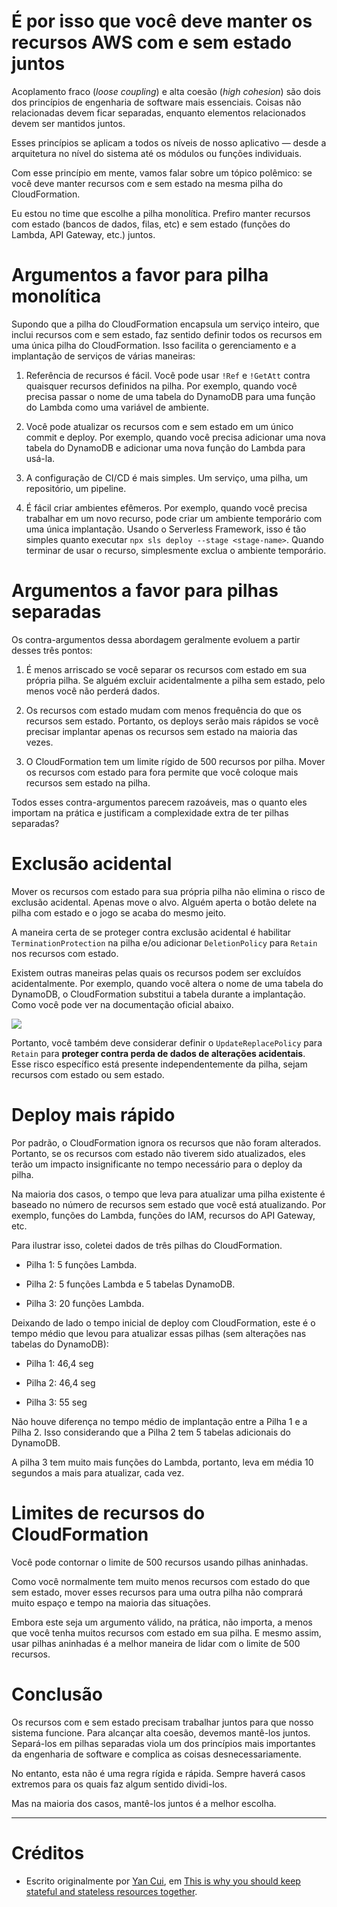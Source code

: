 # É por isso que você deve manter os recursos AWS com e sem estado juntos

Acoplamento fraco (_loose coupling_) e alta coesão (_high cohesion_) são dois dos princípios de engenharia de software mais essenciais. Coisas não relacionadas devem ficar separadas, enquanto elementos relacionados devem ser mantidos juntos.

Esses princípios se aplicam a todos os níveis de nosso aplicativo — desde a arquitetura no nível do sistema até os módulos ou funções individuais.

Com esse princípio em mente, vamos falar sobre um tópico polêmico: se você deve manter recursos com e sem estado na mesma pilha do CloudFormation.

Eu estou no time que escolhe a pilha monolítica. Prefiro manter recursos com estado (bancos de dados, filas, etc) e sem estado (funções do Lambda, API Gateway, etc.) juntos.

# Argumentos a favor para pilha monolítica

Supondo que a pilha do CloudFormation encapsula um serviço inteiro, que inclui recursos com e sem estado, faz sentido definir todos os recursos em uma única pilha do CloudFormation. Isso facilita o gerenciamento e a implantação de serviços de várias maneiras:

1. Referência de recursos é fácil. Você pode usar `!Ref` e `!GetAtt` contra quaisquer recursos definidos na pilha. Por exemplo, quando você precisa passar o nome de uma tabela do DynamoDB para uma função do Lambda como uma variável de ambiente.

2. Você pode atualizar os recursos com e sem estado em um único commit e deploy. Por exemplo, quando você precisa adicionar uma nova tabela do DynamoDB e adicionar uma nova função do Lambda para usá-la.

3. A configuração de CI/CD é mais simples. Um serviço, uma pilha, um repositório, um pipeline.

4. É fácil criar ambientes efêmeros. Por exemplo, quando você precisa trabalhar em um novo recurso, pode criar um ambiente temporário com uma única implantação. Usando o Serverless Framework, isso é tão simples quanto executar `npx sls deploy --stage <stage-name>`. Quando terminar de usar o recurso, simplesmente exclua o ambiente temporário.

# Argumentos a favor para pilhas separadas

Os contra-argumentos dessa abordagem geralmente evoluem a partir desses três pontos:

1. É menos arriscado se você separar os recursos com estado em sua própria pilha. Se alguém excluir acidentalmente a pilha sem estado, pelo menos você não perderá dados.

2. Os recursos com estado mudam com menos frequência do que os recursos sem estado. Portanto, os deploys serão mais rápidos se você precisar implantar apenas os recursos sem estado na maioria das vezes.

3. O CloudFormation tem um limite rígido de 500 recursos por pilha. Mover os recursos com estado para fora permite que você coloque mais recursos sem estado na pilha.

Todos esses contra-argumentos parecem razoáveis, mas o quanto eles importam na prática e justificam a complexidade extra de ter pilhas separadas?

# Exclusão acidental

Mover os recursos com estado para sua própria pilha não elimina o risco de exclusão acidental. Apenas move o alvo. Alguém aperta o botão delete na pilha com estado e o jogo se acaba do mesmo jeito.

A maneira certa de se proteger contra exclusão acidental é habilitar `TerminationProtection` na pilha e/ou adicionar `DeletionPolicy` para `Retain` nos recursos com estado.

Existem outras maneiras pelas quais os recursos podem ser excluídos acidentalmente. Por exemplo, quando você altera o nome de uma tabela do DynamoDB, o CloudFormation substitui a tabela durante a implantação. Como você pode ver na documentação oficial abaixo.

![](https://theburningmonk.com/wp-content/uploads/2023/01/img_63bb627f17dd1.png)

Portanto, você também deve considerar definir o `UpdateReplacePolicy` para `Retain` para **proteger contra perda de dados de alterações acidentais**. Esse risco específico está presente independentemente da pilha, sejam recursos com estado ou sem estado.

# Deploy mais rápido

Por padrão, o CloudFormation ignora os recursos que não foram alterados. Portanto, se os recursos com estado não tiverem sido atualizados, eles terão um impacto insignificante no tempo necessário para o deploy da pilha.

Na maioria dos casos, o tempo que leva para atualizar uma pilha existente é baseado no número de recursos sem estado que você está atualizando. Por exemplo, funções do Lambda, funções do IAM, recursos do API Gateway, etc.

Para ilustrar isso, coletei dados de três pilhas do CloudFormation.

- Pilha 1: 5 funções Lambda.

- Pilha 2: 5 funções Lambda e 5 tabelas DynamoDB.

- Pilha 3: 20 funções Lambda.

Deixando de lado o tempo inicial de deploy com CloudFormation, este é o tempo médio que levou para atualizar essas pilhas (sem alterações nas tabelas do DynamoDB):

- Pilha 1: 46,4 seg

- Pilha 2: 46,4 seg

- Pilha 3: 55 seg

Não houve diferença no tempo médio de implantação entre a Pilha 1 e a Pilha 2. Isso considerando que a Pilha 2 tem 5 tabelas adicionais do DynamoDB.

A pilha 3 tem muito mais funções do Lambda, portanto, leva em média 10 segundos a mais para atualizar, cada vez.

# Limites de recursos do CloudFormation

Você pode contornar o limite de 500 recursos usando pilhas aninhadas.

Como você normalmente tem muito menos recursos com estado do que sem estado, mover esses recursos para uma outra pilha não comprará muito espaço e tempo na maioria das situações.

Embora este seja um argumento válido, na prática, não importa, a menos que você tenha muitos recursos com estado em sua pilha. E mesmo assim, usar pilhas aninhadas é a melhor maneira de lidar com o limite de 500 recursos.

# Conclusão

Os recursos com e sem estado precisam trabalhar juntos para que nosso sistema funcione. Para alcançar alta coesão, devemos mantê-los juntos. Separá-los em pilhas separadas viola um dos princípios mais importantes da engenharia de software e complica as coisas desnecessariamente.

No entanto, esta não é uma regra rígida e rápida. Sempre haverá casos extremos para os quais faz algum sentido dividi-los.

Mas na maioria dos casos, mantê-los juntos é a melhor escolha.

---

# Créditos

- Escrito originalmente por [Yan Cui](https://twitter.com/theburningmonk), em [This is why you should keep stateful and stateless resources together](https://theburningmonk.com/2023/01/this-is-why-you-should-keep-stateful-and-stateless-resources-together/).
